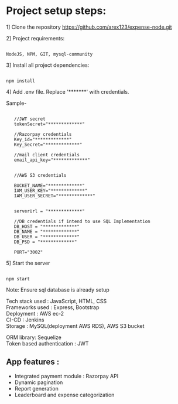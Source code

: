 

# Project setup steps:

1] Clone the repository https://github.com/arex123/expense-node.git


2] Project requirements:

```

NodeJS, NPM, GIT, mysql-community

```

3] Install all project dependencies:

```

npm install

```

4] Add .env file. Replace '*******' with credentials.

Sample-

```

   //JWT secret
   tokenSecret="*************"

   //Razorpay credentials
   Key_id="*************"
   Key_Secret="*************"

   //mail client credentials   
   email_api_key="*************"


   //AWS S3 credentials

   BUCKET_NAME="*************"  
   IAM_USER_KEY="*************"
   IAM_USER_SECRET="*************"
  

   serverUrl = "*************"
   
   //DB credentials if intend to use SQL Implementation
   DB_HOST = "*************"
   DB_NAME = "*************"
   DB_USER = "*************"
   DB_PSD = "*************"
   
   PORT="3002"

```

5] Start the server

```

npm start

```

Note: Ensure sql database is already setup

Tech stack used : JavaScript, HTML, CSS <br/>
Frameworks used : Express, Bootstrap <br/>
Deployment : AWS ec-2 <br/>
CI-CD : Jenkins <br/>
Storage : MySQL(deployment AWS RDS), AWS S3 bucket <br/>

ORM library: Sequelize<br/>
Token based authentication : JWT <br/>

## App features : <br/>
* Integrated payment module : Razorpay API <br/>
* Dynamic pagination <br/>
* Report generation <br/>
* Leaderboard and expense categorization <br/>
